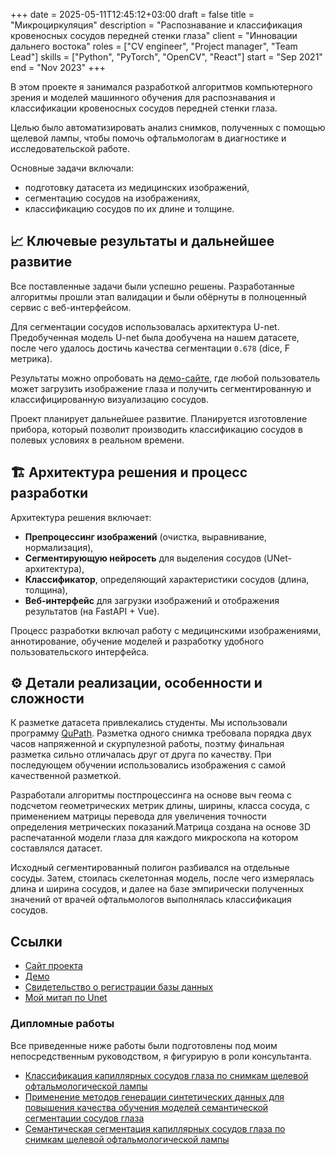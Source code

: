 +++ 
date        = 2025-05-11T12:45:12+03:00
draft       = false
title       = "Микроциркуляция"
description = "Распознавание и классификация кровеносных сосудов передней стенки глаза"
client      = "Инновации дальнего востока"
roles       = ["CV engineer", "Project manager", "Team Lead"]
skills      = ["Python", "PyTorch", "OpenCV", "React"]
start       = "Sep 2021"
end         = "Nov 2023"
+++

В этом проекте я занимался разработкой алгоритмов компьютерного зрения и моделей машинного обучения для распознавания и классификации кровеносных сосудов передней стенки глаза.

Целью было автоматизировать анализ снимков, полученных с помощью щелевой лампы, чтобы помочь офтальмологам в диагностике и исследовательской работе.  

Основные задачи включали:
- подготовку датасета из медицинских изображений,
- сегментацию сосудов на изображениях,
- классификацию сосудов по их длине и толщине.

## 📈 Ключевые результаты и дальнейшее развитие

Все поставленные задачи были успешно решены. Разработанные алгоритмы прошли этап валидации и были обёрнуты в полноценный сервис с веб-интерфейсом.

Для сегментации сосудов использовалась архитектура U-net. Предобученная модель U-net была дообучена на нашем датасете, после чего удалось достичь качества сегментации `0.678` (dice, F метрика).

Результаты можно опробовать на [демо-сайте](https://eye.its.xyz/), где любой пользователь может загрузить изображение глаза и получить сегментированную и классифицированную визуализацию сосудов.

Проект планирует дальнейшее развитие. Планируется изготовление прибора, который позволит производить классификацию сосудов в полевых условиях в реальном времени. 

## 🏗 Архитектура решения и процесс разработки

Архитектура решения включает:
- **Препроцессинг изображений** (очистка, выравнивание, нормализация),
- **Сегментирующую нейросеть** для выделения сосудов (UNet-архитектура),
- **Классификатор**, определяющий характеристики сосудов (длина, толщина),
- **Веб-интерфейс** для загрузки изображений и отображения результатов (на FastAPI + Vue).

Процесс разработки включал работу с медицинскими изображениями, аннотирование, обучение моделей и разработку удобного пользовательского интерфейса.

## ⚙️ Детали реализации, особенности и сложности

К разметке датасета привлекались студенты. Мы использовали программу [QuPath](https://qupath.github.io/). Разметка одного снимка требовала порядка двух часов напряженной и скурпулезной работы, поэтму финальная разметка сильно отличалась друг от друга по качеству. При последующем обучении использовались изображения с самой качественной разметкой. 

Разработали алгоритмы постпроцессинга на основе выч геома с подсчетом геометрических метрик длины, ширины, класса сосуда, с применением матрицы перевода для увеличения точности определения метрических показаний.Матрица создана на основе 3D распечатанной модели глаза для каждого микроскопа на котором составлялся датасет.

Исходный сегментированный полигон разбивался на отдельные сосуды. Затем, стоилась скелетонная модель, после чего измерялась длина и ширина сосудов, и далее на базе эмпирически полученных значений от врачей офтальмологов выполнялась классификация сосудов. 

## Ссылки
- [Сайт проекта](https://eye-site.its.xyz/)
- [Демо](https://eye.its.xyz/)
- [Свидетельство о регистрации базы данных](/files/eye.pdf)
- [Мой митап по Unet](https://youtu.be/unuBcZAFOvY)

### Дипломные работы
Все приведенные ниже работы были подготовлены под моим непосредственным руководством, я фигурирую в роли консультанта. 
- [Классификация капиллярных сосудов глаза по снимкам щелевой офтальмологической лампы](https://elib.spbstu.ru/dl/3/2023/vr/vr23-5822.pdf/en/info)
- [Применение методов генерации синтетических данных для повышения качества обучения моделей семантической сегментации сосудов глаза](https://elib.spbstu.ru/dl/3/2023/vr/vr24-331.pdf/info)
- [Семантическая сегментация капиллярных сосудов глаза по снимкам щелевой офтальмологической лампы](https://elib.spbstu.ru/dl/3/2022/vr/vr22-2820.pdf/info)